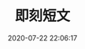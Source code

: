 ---
title: 即刻短文
date: 2020-07-22 22:06:17
comments: true
aside: false
top_img: false
type: #essay
---